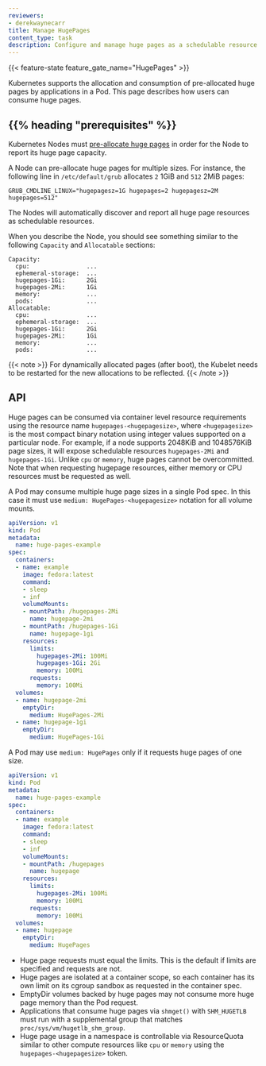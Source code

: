 ```yaml
---
reviewers:
- derekwaynecarr
title: Manage HugePages
content_type: task
description: Configure and manage huge pages as a schedulable resource in a cluster.
---
```


<!-- overview -->
{{< feature-state feature_gate_name="HugePages" >}}

Kubernetes supports the allocation and consumption of pre-allocated huge pages
by applications in a Pod. This page describes how users can consume huge pages.

## {{% heading "prerequisites" %}}

Kubernetes Nodes must
[pre-allocate huge pages](https://www.kernel.org/doc/html/latest/admin-guide/mm/hugetlbpage.html)
in order for the Node to report its huge page capacity.

A Node can pre-allocate huge pages for multiple sizes. For instance,
the following line in `/etc/default/grub` allocates `2` 1GiB
and `512` 2MiB pages:

```
GRUB_CMDLINE_LINUX="hugepagesz=1G hugepages=2 hugepagesz=2M hugepages=512"
```

The Nodes will automatically discover and report all huge page resources as
schedulable resources.

When you describe the Node, you should see something similar to the following
`Capacity` and `Allocatable` sections:

```
Capacity:
  cpu:                ...
  ephemeral-storage:  ...
  hugepages-1Gi:      2Gi
  hugepages-2Mi:      1Gi
  memory:             ...
  pods:               ...
Allocatable:
  cpu:                ...
  ephemeral-storage:  ...
  hugepages-1Gi:      2Gi
  hugepages-2Mi:      1Gi
  memory:             ...
  pods:               ...
```

{{< note >}}
For dynamically allocated pages (after boot), the Kubelet needs to be restarted
for the new allocations to be reflected.
{{< /note >}}

<!-- steps -->

## API

Huge pages can be consumed via container level resource requirements using the
resource name `hugepages-<hugepagesize>`, where `<hugepagesize>` is the most compact binary
notation using integer values supported on a particular node. For example, if a
node supports 2048KiB and 1048576KiB page sizes, it will expose schedulable
resources `hugepages-2Mi` and `hugepages-1Gi`. Unlike `cpu` or `memory`, huge pages
cannot be overcommitted. Note that when requesting hugepage resources, either
memory or CPU resources must be requested as well.

A Pod may consume multiple huge page sizes in a single Pod spec. In this case it
must use `medium: HugePages-<hugepagesize>` notation for all volume mounts.


```yaml
apiVersion: v1
kind: Pod
metadata:
  name: huge-pages-example
spec:
  containers:
  - name: example
    image: fedora:latest
    command:
    - sleep
    - inf
    volumeMounts:
    - mountPath: /hugepages-2Mi
      name: hugepage-2mi
    - mountPath: /hugepages-1Gi
      name: hugepage-1gi
    resources:
      limits:
        hugepages-2Mi: 100Mi
        hugepages-1Gi: 2Gi
        memory: 100Mi
      requests:
        memory: 100Mi
  volumes:
  - name: hugepage-2mi
    emptyDir:
      medium: HugePages-2Mi
  - name: hugepage-1gi
    emptyDir:
      medium: HugePages-1Gi
```

A Pod may use `medium: HugePages` only if it requests huge pages of one size.

```yaml
apiVersion: v1
kind: Pod
metadata:
  name: huge-pages-example
spec:
  containers:
  - name: example
    image: fedora:latest
    command:
    - sleep
    - inf
    volumeMounts:
    - mountPath: /hugepages
      name: hugepage
    resources:
      limits:
        hugepages-2Mi: 100Mi
        memory: 100Mi
      requests:
        memory: 100Mi
  volumes:
  - name: hugepage
    emptyDir:
      medium: HugePages
```

- Huge page requests must equal the limits. This is the default if limits are
  specified and requests are not.
- Huge pages are isolated at a container scope, so each container has its own
  limit on its cgroup sandbox as requested in the container spec.
- EmptyDir volumes backed by huge pages may not consume more huge page memory
  than the Pod request.
- Applications that consume huge pages via `shmget()` with `SHM_HUGETLB` must
  run with a supplemental group that matches `proc/sys/vm/hugetlb_shm_group`.
- Huge page usage in a namespace is controllable via ResourceQuota similar
  to other compute resources like `cpu` or `memory` using the
  `hugepages-<hugepagesize>` token.

